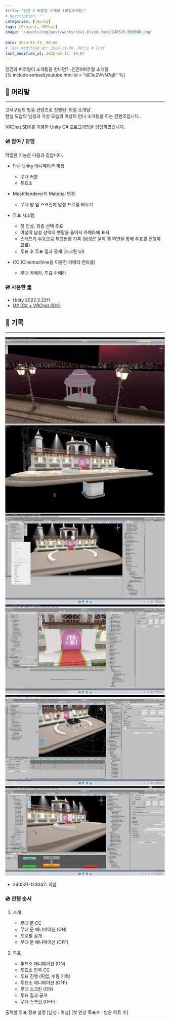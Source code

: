 ```yaml
---
title: "인간 X 버추얼 소개팅 (리얼소개팅)"
# description: ""
categories: [🍇Works]
tags: [Project, VRChat]
image: "/assets/img/post/works/real-blind-date/240525-000000.png"

date: 2024-05-21. 00:00
# last_modified_at: 2024-11-09. 08:31 # Init
last_modified_at: 2025-03-13. 19:04
---
```


인간과 버추얼이 소개팅을 한다면? -인간X버추얼 소개팅  
{% include embed/youtube.html id = "dC1u2VNN7q8" %}

## 📀 머리말

---
고세구님의 방송 컨텐츠로 진행된 '리얼 소개팅'.  
현실 모습의 남성과 가상 모습의 여성이 만나 소개팅을 하는 컨텐츠입니다.  

VRChat SDK를 이용한 Unity C# 프로그래밍을 담당하였습니다.  

### 💿 참여 / 담당

작업한 기능은 다음과 같습니다.  

- 단순 Unity 애니메이션 재생
  - 무대 커튼
  - 투표소

- MeshRenderer의 Material 변경
  - 무대 양 옆 스크린에 남성 프로필 띄우기

- 투표 시스템
  - 첫 인상, 최종 선택 투표
  - 여성이 남성 선택지 팻말을 들어서 카메라에 표시
  - 스태프가 수동으로 투표현황 기록 (남성은 실제 캠 화면을 통해 투표를 진행하므로)
  - 투표 후 투표 결과 공개 (스크린 UI)

- CC (Cinemachine을 이용한 카메라 컨트롤)
  - 무대 카메라, 투표 카메라

### 💿 사용한 툴

- Unity 2022.3.22f1
- [U# (C# + VRChat SDK)](https://udonsharp.docs.vrchat.com/)

## 📀 기록

---

![240524-000000](/assets/img/post/works/real-blind-date/240524-000000.png)
![240525-000000](/assets/img/post/works/real-blind-date/240525-000000.png)
![250220-194001](/assets/img/post/works/real-blind-date/250220-194001.png)
![250220-194100](/assets/img/post/works/real-blind-date/250220-194100.png)
![250220-194119](/assets/img/post/works/real-blind-date/250220-194119.png)
![250220-194149](/assets/img/post/works/real-blind-date/250220-194149.png)

- 240521-123042: 작업

### 💿 진행 순서

1. 소개
   - 무대 문 CC
   - 무대 문 애니메이션 (ON)
   - 프로필 공개
   - 무대 문 애니메이션 (OFF)

2. 투표
   - 투표소 애니메이션 (ON)
   - 투표소 안쪽 CC
   - 투표 진행 (픽업, 수동 기록)
   - 투표소 애니메이션 (OFF)
   - 무대 스크린 (ON)
   - 투표 결과 공개
   - 무대 스크린 (OFF)

출력할 투표 정보 설정 [남성 : 여성] [첫 인상 득표수 : 받은 하트 수]  
